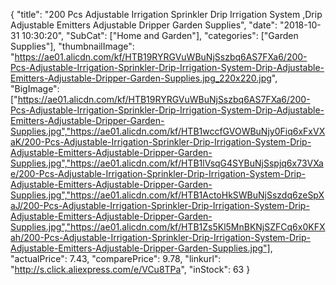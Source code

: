 {
	"title": "200 Pcs Adjustable Irrigation Sprinkler Drip Irrigation System ,Drip Adjustable Emitters Adjustable Dripper Garden Supplies",
	"date": "2018-10-31 10:30:20",
	"SubCat": ["Home and Garden"],
	"categories": ["Garden Supplies"],
	"thumbnailImage": "https://ae01.alicdn.com/kf/HTB19RYRGVuWBuNjSszbq6AS7FXa6/200-Pcs-Adjustable-Irrigation-Sprinkler-Drip-Irrigation-System-Drip-Adjustable-Emitters-Adjustable-Dripper-Garden-Supplies.jpg_220x220.jpg",
	"BigImage": ["https://ae01.alicdn.com/kf/HTB19RYRGVuWBuNjSszbq6AS7FXa6/200-Pcs-Adjustable-Irrigation-Sprinkler-Drip-Irrigation-System-Drip-Adjustable-Emitters-Adjustable-Dripper-Garden-Supplies.jpg","https://ae01.alicdn.com/kf/HTB1wccfGVOWBuNjy0Fiq6xFxVXaK/200-Pcs-Adjustable-Irrigation-Sprinkler-Drip-Irrigation-System-Drip-Adjustable-Emitters-Adjustable-Dripper-Garden-Supplies.jpg","https://ae01.alicdn.com/kf/HTB1lVsqG4SYBuNjSspjq6x73VXae/200-Pcs-Adjustable-Irrigation-Sprinkler-Drip-Irrigation-System-Drip-Adjustable-Emitters-Adjustable-Dripper-Garden-Supplies.jpg","https://ae01.alicdn.com/kf/HTB1ActoHkSWBuNjSszdq6zeSpXaJ/200-Pcs-Adjustable-Irrigation-Sprinkler-Drip-Irrigation-System-Drip-Adjustable-Emitters-Adjustable-Dripper-Garden-Supplies.jpg","https://ae01.alicdn.com/kf/HTB1Zs5Kl5MnBKNjSZFCq6x0KFXah/200-Pcs-Adjustable-Irrigation-Sprinkler-Drip-Irrigation-System-Drip-Adjustable-Emitters-Adjustable-Dripper-Garden-Supplies.jpg"],
	"actualPrice": 7.43,
	"comparePrice": 9.78,
	"linkurl": "http://s.click.aliexpress.com/e/VCu8TPa",
	"inStock": 63
}
